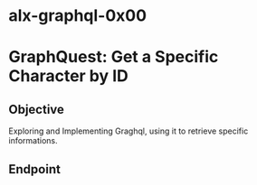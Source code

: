 # alx-graphql-0x00
# GraphQuest: Get a Specific Character by ID

## Objective
Exploring and Implementing Graghql, using it to retrieve specific informations.

## Endpoint
